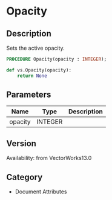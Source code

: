 # Opacity

## Description
Sets the active opacity.

```pascal
PROCEDURE Opacity(opacity : INTEGER);
```

```python
def vs.Opacity(opacity):
    return None
```

## Parameters
|Name|Type|Description|
|---|---|---|
|opacity|INTEGER|   |

## Version
Availability: from VectorWorks13.0

## Category
* Document Attributes

